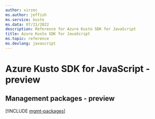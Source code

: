 ```yaml
---
author: xirzec
ms.author: jeffish
ms.service: kusto
ms.data: 07/21/2022
description: Reference for Azure Kusto SDK for JavaScript
title: Azure Kusto SDK for JavaScript
ms.topic: reference
ms.devlang: javascript
---
```

# Azure Kusto SDK for JavaScript - preview

## Management packages - preview
[!INCLUDE [mgmt-packages](kusto-mgmt-index.md)]
